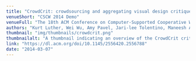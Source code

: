 ```yaml
---
title: "CrowdCrit: crowdsourcing and aggregating visual design critique"
venueShort: "CSCW 2014 Demo"
venueFull: "The 18th ACM Conference on Computer-Supported Cooperative Work and Social Computing"
authors: "Kurt Luther, Wei Wu, Amy Pavel, Jari-lee Tolentino, Maneesh Agrawala, Björn Hartmann, Steven Dow"
thumbnail: "img/thumbnails/crowdcrit.png"
thumbnailalt: "A thumbnail indicating an overview of the CrowdCrit critique process."
link: "https://dl.acm.org/doi/10.1145/2556420.2556788"
date: "2014-03-07"
---
```


